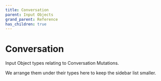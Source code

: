 ```yaml
---
title: Conversation
parent: Input Objects
grand_parent: Reference
has_children: true
---
```


# Conversation

Input Object types relating to Conversation Mutations.

We arrange them under their types here to keep the sidebar list smaller.

